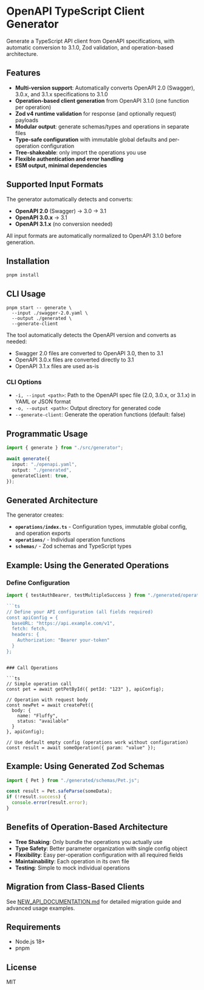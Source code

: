 # OpenAPI TypeScript Client Generator

Generate a TypeScript API client from OpenAPI specifications, with automatic conversion to 3.1.0, Zod validation, and operation-based architecture.

## Features

- **Multi-version support**: Automatically converts OpenAPI 2.0 (Swagger), 3.0.x, and 3.1.x specifications to 3.1.0
- **Operation-based client generation** from OpenAPI 3.1.0 (one function per operation)
- **Zod v4 runtime validation** for response (and optionally request) payloads
- **Modular output**: generate schemas/types and operations in separate files
- **Type-safe configuration** with immutable global defaults and per-operation configuration
- **Tree-shakeable**: only import the operations you use
- **Flexible authentication and error handling**
- **ESM output, minimal dependencies**

## Supported Input Formats

The generator automatically detects and converts:

- **OpenAPI 2.0** (Swagger) → 3.0 → 3.1
- **OpenAPI 3.0.x** → 3.1
- **OpenAPI 3.1.x** (no conversion needed)

All input formats are automatically normalized to OpenAPI 3.1.0 before generation.

## Installation

```
pnpm install
```

## CLI Usage

```
pnpm start -- generate \
  --input ./swagger-2.0.yaml \
  --output ./generated \
  --generate-client
```

The tool automatically detects the OpenAPI version and converts as needed:

- Swagger 2.0 files are converted to OpenAPI 3.0, then to 3.1
- OpenAPI 3.0.x files are converted directly to 3.1
- OpenAPI 3.1.x files are used as-is

### CLI Options

- `-i, --input <path>`: Path to the OpenAPI spec file (2.0, 3.0.x, or 3.1.x) in YAML or JSON format
- `-o, --output <path>`: Output directory for generated code
- `--generate-client`: Generate the operation functions (default: false)

## Programmatic Usage

```ts
import { generate } from "./src/generator";

await generate({
  input: "./openapi.yaml",
  output: "./generated",
  generateClient: true,
});
```

## Generated Architecture

The generator creates:

- **`operations/index.ts`** - Configuration types, immutable global config, and operation exports
- **`operations/`** - Individual operation functions
- **`schemas/`** - Zod schemas and TypeScript types

## Example: Using the Generated Operations

### Define Configuration

````ts
import { testAuthBearer, testMultipleSuccess } from "./generated/operations/index.js";

```ts
// Define your API configuration (all fields required)
const apiConfig = {
  baseURL: "https://api.example.com/v1",
  fetch: fetch,
  headers: {
    Authorization: "Bearer your-token"
  }
};
````

````

### Call Operations

```ts
// Simple operation call
const pet = await getPetById({ petId: "123" }, apiConfig);

// Operation with request body
const newPet = await createPet({
  body: {
    name: "Fluffy",
    status: "available"
  }
}, apiConfig);

// Use default empty config (operations work without configuration)
const result = await someOperation({ param: "value" });
````

## Example: Using Generated Zod Schemas

```ts
import { Pet } from "./generated/schemas/Pet.js";

const result = Pet.safeParse(someData);
if (!result.success) {
  console.error(result.error);
}
```

## Benefits of Operation-Based Architecture

- **Tree Shaking**: Only bundle the operations you actually use
- **Type Safety**: Better parameter organization with single config object
- **Flexibility**: Easy per-operation configuration with all required fields
- **Maintainability**: Each operation in its own file
- **Testing**: Simple to mock individual operations

## Migration from Class-Based Clients

See [NEW_API_DOCUMENTATION.md](./NEW_API_DOCUMENTATION.md) for detailed migration guide and advanced usage examples.

## Requirements

- Node.js 18+
- pnpm

## License

MIT

